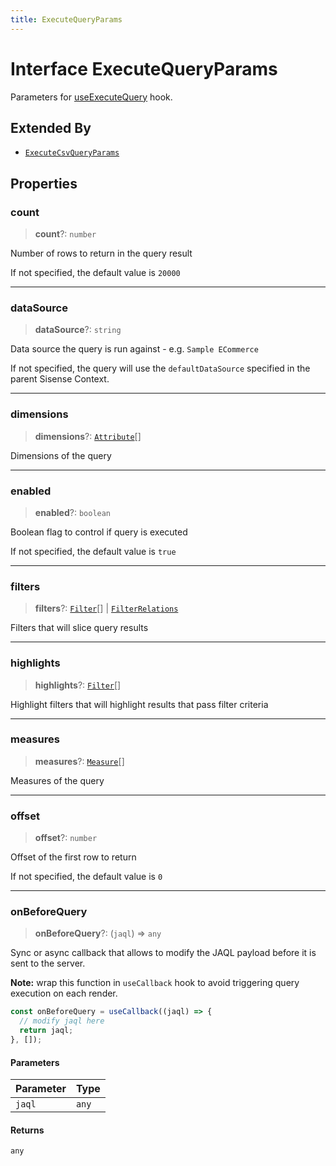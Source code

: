 ```yaml
---
title: ExecuteQueryParams
---
```


# Interface ExecuteQueryParams

Parameters for [useExecuteQuery](../functions/function.useExecuteQuery.md) hook.

## Extended By

- [`ExecuteCsvQueryParams`](interface.ExecuteCsvQueryParams.md)

## Properties

### count

> **count**?: `number`

Number of rows to return in the query result

If not specified, the default value is `20000`

***

### dataSource

> **dataSource**?: `string`

Data source the query is run against - e.g. `Sample ECommerce`

If not specified, the query will use the `defaultDataSource` specified in the parent Sisense Context.

***

### dimensions

> **dimensions**?: [`Attribute`](../../sdk-data/interfaces/interface.Attribute.md)[]

Dimensions of the query

***

### enabled

> **enabled**?: `boolean`

Boolean flag to control if query is executed

If not specified, the default value is `true`

***

### filters

> **filters**?: [`Filter`](../../sdk-data/interfaces/interface.Filter.md)[] \| [`FilterRelations`](../../sdk-data/interfaces/interface.FilterRelations.md)

Filters that will slice query results

***

### highlights

> **highlights**?: [`Filter`](../../sdk-data/interfaces/interface.Filter.md)[]

Highlight filters that will highlight results that pass filter criteria

***

### measures

> **measures**?: [`Measure`](../../sdk-data/interfaces/interface.Measure.md)[]

Measures of the query

***

### offset

> **offset**?: `number`

Offset of the first row to return

If not specified, the default value is `0`

***

### onBeforeQuery

> **onBeforeQuery**?: (`jaql`) => `any`

Sync or async callback that allows to modify the JAQL payload before it is sent to the server.

**Note:** wrap this function in `useCallback` hook to avoid triggering query execution on each render.
```ts
const onBeforeQuery = useCallback((jaql) => {
  // modify jaql here
  return jaql;
}, []);
```

#### Parameters

| Parameter | Type |
| :------ | :------ |
| `jaql` | `any` |

#### Returns

`any`
